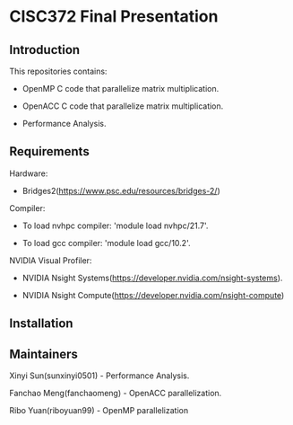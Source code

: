 # CISC372 Final Presentation
## Introduction
This repositories contains:  
- OpenMP C code that parallelize matrix multiplication.  

- OpenACC C code that parallelize matrix multiplication.    

- Performance Analysis.  

## Requirements

Hardware:   

- Bridges2(https://www.psc.edu/resources/bridges-2/)

Compiler: 

- To load nvhpc compiler: 'module load nvhpc/21.7'.     
  
- To load gcc compiler: 'module load gcc/10.2'.   

NVIDIA Visual Profiler:    
- NVIDIA Nsight Systems(https://developer.nvidia.com/nsight-systems).   

- NVIDIA Nsight Compute(https://developer.nvidia.com/nsight-compute)


## Installation


## Maintainers
Xinyi Sun(sunxinyi0501) - Performance Analysis.       

Fanchao Meng(fanchaomeng) - OpenACC parallelization.      

Ribo Yuan(riboyuan99) - OpenMP parallelization
